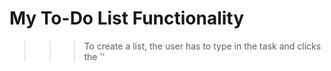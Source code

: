 # My To-Do List Functionality 

>>> To create a list, the user has to type in the task and clicks the ''